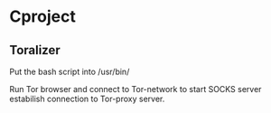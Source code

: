 # Cproject
## Toralizer
Put the bash script into /usr/bin/

Run Tor browser and connect to Tor-network to start SOCKS server estabilish connection to Tor-proxy server.
